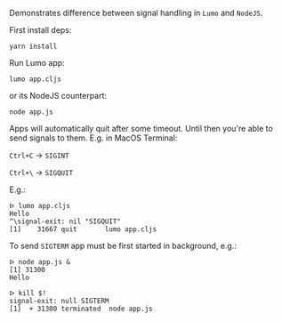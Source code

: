 Demonstrates difference between signal handling in `Lumo` and `NodeJS`.

First install deps:

    yarn install

Run Lumo app:

    lumo app.cljs

or its NodeJS counterpart:

    node app.js

Apps will automatically quit after some timeout.
Until then you're able to send signals to them. E.g. in MacOS Terminal:

`Ctrl+C` -> `SIGINT`

`Ctrl+\` -> `SIGQUIT`

E.g.:

```
ᐅ lumo app.cljs
Hello
^\signal-exit: nil "SIGQUIT"
[1]    31667 quit       lumo app.cljs
```

To send `SIGTERM` app must be first started in background, e.g.:

```
ᐅ node app.js &
[1] 31300
Hello

ᐅ kill $!
signal-exit: null SIGTERM
[1]  + 31300 terminated  node app.js
```



